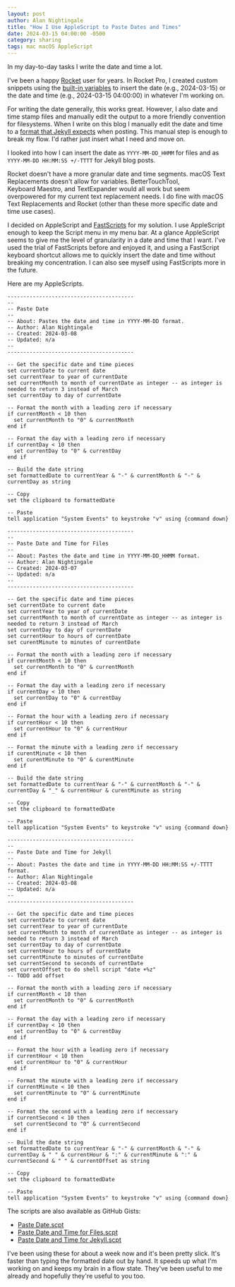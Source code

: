 ```yaml
---
layout: post
author: Alan Nightingale
title: "How I Use AppleScript to Paste Dates and Times"
date: 2024-03-15 04:00:00 -0500
category: sharing
tags: mac macOS AppleScript 
---
```


In my day-to-day tasks I write the date and time a lot.

I've been a happy [Rocket](https://matthewpalmer.net/rocket/) user for years. In Rocket Pro, I created custom snippets using the [built-in variables](https://matthewpalmer.net/rocket/help.html#snippet-variables) to insert the date (e.g., 2024-03-15) or the date and time (e.g., 2024-03-15 04:00:00) in whatever I'm working on.

For writing the date generally, this works great. However, I also date and time stamp files and manually edit the output to a more friendly convention for filesystems. When I write on this blog I manually edit the date and time to a [format that Jekyll expects](https://jekyllrb.com/docs/front-matter/#predefined-variables-for-posts) when posting. This manual step is enough to break my flow. I'd rather just insert what I need and move on.

I looked into how I can insert the date as `YYYY-MM-DD_HHMM` for files and as `YYYY-MM-DD HH:MM:SS +/-TTTT` for Jekyll blog posts.

Rocket doesn't have a more granular date and time segments. macOS Text Replacements doesn't allow for variables. BetterTouchTool, Keyboard Maestro, and TextExpander would all work but seem overpowered for my current text replacement needs. I do fine with macOS Text Replacements and Rocket (other than these more specific date and time use cases).

I decided on AppleScript and [FastScripts](https://redsweater.com/fastscripts/) for my solution. I use AppleScript enough to keep the Script menu in my menu bar. At a glance AppleScript seems to give me the level of granularity in a date and time that I want. I've used the trial of FastScripts before and enjoyed it, and using a FastScript keyboard shortcut allows me to quickly insert the date and time without breaking my concentration. I can also see myself using FastScripts more in the future.

Here are my AppleScripts.

```AppleScript
----------------------------------------
--
-- Paste Date
--
-- About: Pastes the date and time in YYYY-MM-DD format.
-- Author: Alan Nightingale
-- Created: 2024-03-08
-- Updated: n/a
--
----------------------------------------

-- Get the specific date and time pieces
set currentDate to current date
set currentYear to year of currentDate
set currentMonth to month of currentDate as integer -- as integer is needed to return 3 instead of March
set currentDay to day of currentDate

-- Format the month with a leading zero if necessary
if currentMonth < 10 then
  set currentMonth to "0" & currentMonth
end if

-- Format the day with a leading zero if necessary
if currentDay < 10 then
  set currentDay to "0" & currentDay
end if

-- Build the date string
set formattedDate to currentYear & "-" & currentMonth & "-" & currentDay as string

-- Copy
set the clipboard to formattedDate

-- Paste
tell application "System Events" to keystroke "v" using {command down}
```

```AppleScript
----------------------------------------
--
-- Paste Date and Time for Files
--
-- About: Pastes the date and time in YYYY-MM-DD_HHMM format.
-- Author: Alan Nightingale
-- Created: 2024-03-07
-- Updated: n/a
--
----------------------------------------

-- Get the specific date and time pieces
set currentDate to current date
set currentYear to year of currentDate
set currentMonth to month of currentDate as integer -- as integer is needed to return 3 instead of March
set currentDay to day of currentDate
set currentHour to hours of currentDate
set curentMinute to minutes of currentDate

-- Format the month with a leading zero if necessary
if currentMonth < 10 then
  set currentMonth to "0" & currentMonth
end if

-- Format the day with a leading zero if necessary
if currentDay < 10 then
  set currentDay to "0" & currentDay
end if

-- Format the hour with a leading zero if necessary
if currentHour < 10 then
  set currentHour to "0" & currentHour
end if

-- Format the minute with a leading zero if neccessary
if curentMinute < 10 then
  set curentMinute to "0" & curentMinute
end if

-- Build the date string
set formattedDate to currentYear & "-" & currentMonth & "-" & currentDay & "_" & currentHour & curentMinute as string

-- Copy
set the clipboard to formattedDate

-- Paste
tell application "System Events" to keystroke "v" using {command down}
```

```AppleScript
----------------------------------------
--
-- Paste Date and Time for Jekyll
--
-- About: Pastes the date and time in YYYY-MM-DD HH:MM:SS +/-TTTT format.
-- Author: Alan Nightingale
-- Created: 2024-03-08
-- Updated: n/a
--
----------------------------------------

-- Get the specific date and time pieces
set currentDate to current date
set currentYear to year of currentDate
set currentMonth to month of currentDate as integer -- as integer is needed to return 3 instead of March
set currentDay to day of currentDate
set currentHour to hours of currentDate
set currentMinute to minutes of currentDate
set currentSecond to seconds of currentDate
set currentOffset to do shell script "date +%z"
-- TODO add offset

-- Format the month with a leading zero if necessary
if currentMonth < 10 then
  set currentMonth to "0" & currentMonth
end if

-- Format the day with a leading zero if necessary
if currentDay < 10 then
  set currentDay to "0" & currentDay
end if

-- Format the hour with a leading zero if necessary
if currentHour < 10 then
  set currentHour to "0" & currentHour
end if

-- Format the minute with a leading zero if neccessary
if currentMinute < 10 then
  set currentMinute to "0" & currentMinute
end if

-- Format the second with a leading zero if neccessary
if currentSecond < 10 then
  set currentSecond to "0" & currentSecond
end if

-- Build the date string
set formattedDate to currentYear & "-" & currentMonth & "-" & currentDay & " " & currentHour & ":" & currentMinute & ":" & currentSecond & " " & currentOffset as string

-- Copy
set the clipboard to formattedDate

-- Paste
tell application "System Events" to keystroke "v" using {command down}
```

The scripts are also available as GitHub Gists:

- [Paste Date.scpt](https://gist.github.com/ajnx/c3967ad0a43ee392615f81278da5c5ad)
- [Paste Date and Time for Files.scpt](https://gist.github.com/ajnx/b5b331d6b5a5e9403651335cfefba228)
- [Paste Date and Time for Jekyll.scpt](https://gist.github.com/ajnx/00022876d1ef4d43d1782f0200390737)

I've been using these for about a week now and it's been pretty slick. It's faster than typing the formatted date out by hand. It speeds up what I'm working on and keeps my brain in a flow state. They've been useful to me already and hopefully they're useful to you too.
